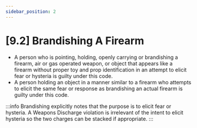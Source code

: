 ```yaml
---
sidebar_position: 2
---
```

# [9.2] Brandishing A Firearm

- A person who is pointing, holding, openly carrying or brandishing a firearm, air or gas operated weapon, or object that appears like a firearm without proper toy and prop identification in an attempt to elicit fear or hysteria is guilty under this code.
- A person holding an object in a manner similar to a firearm who attempts to elicit the same fear or response as brandishing an actual firearm is guilty under this code.

:::info
Brandishing explicitly notes that the purpose is to elicit fear or hysteria. A Weapons Discharge violation is irrelevant of the intent to elicit hysteria so the two charges can be stacked if appropriate.
:::